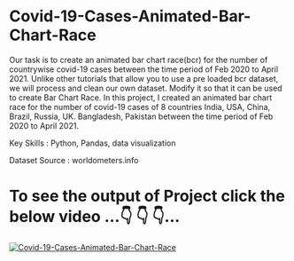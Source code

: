 # Covid-19-Cases-Animated-Bar-Chart-Race
Our task is to create an animated bar chart race(bcr) for the number of countrywise covid-19 cases between the time period of Feb 2020 to April 2021.
Unlike other tutorials that allow you to use a pre loaded bcr dataset, we will process and clean our own dataset. Modify it so that it can be used to create Bar Chart Race.
In this project, I created an animated bar chart race for the number of covid-19 cases of 8 countries India,
USA, China, Brazil, Russia, UK. Bangladesh, Pakistan between the time period of Feb 2020 to April 2021.

Key Skills : Python, Pandas, data visualization 

Dataset Source : worldometers.info


# To see the output of Project click the below video ...👇 👇 👇... 

 [![Covid-19-Cases-Animated-Bar-Chart-Race](https://img.youtube.com/vi/9Y9k-OcmaRE/0.jpg)](https://www.youtube.com/watch?v=9Y9k-OcmaRE)
